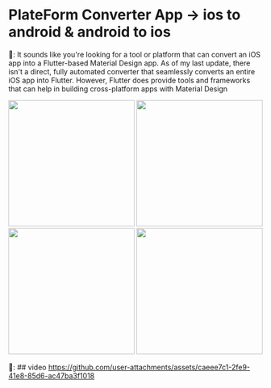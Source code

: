 # PlateForm Converter App -> ios to android & android to ios

🫱: It sounds like you're looking for a tool or platform that can convert an iOS app into a Flutter-based Material Design app. As of my last update, there isn't a direct, fully automated converter that seamlessly converts an entire iOS app into Flutter. However, Flutter does provide tools and frameworks that can help in building cross-platform apps with Material Design

<img src = "https://github.com/user-attachments/assets/a0fa759e-9676-44e1-b366-5f6647a3aa96" width = "250">

<img src = "https://github.com/user-attachments/assets/3b1b0e94-d3d9-4f4d-bae3-77341a1911b3" width = "250">

<img src = "https://github.com/user-attachments/assets/282d7863-4f55-432e-b0df-bbf11364cc95" width = "250">

<img src = "https://github.com/user-attachments/assets/4ca7dd98-66de-4acd-b634-09a6bc67a83d" width = "250">

🎥: ## video
https://github.com/user-attachments/assets/caeee7c1-2fe9-41e8-85d6-ac47ba3f1018

